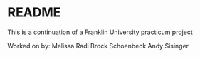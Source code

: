 # README
This is a continuation of a Franklin University practicum project

Worked on by:
Melissa Radi
Brock Schoenbeck
Andy Sisinger